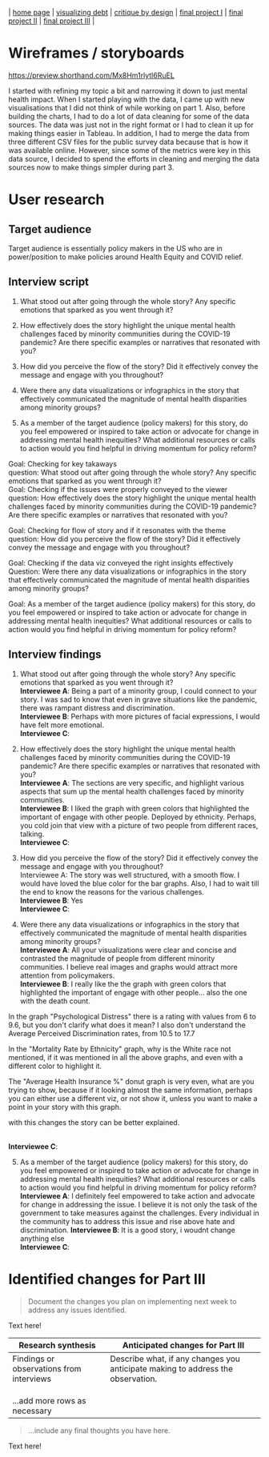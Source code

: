 | [home page](https://cvivek98.github.io/chinmay-vivek-portfolio/) | [visualizing debt](visualizing-government-debt) | [critique by design](critique-by-design) | [final project I](final-project-part-one) | [final project II](part-two) | [final project III](final-project-part-three) |

# Wireframes / storyboards

https://preview.shorthand.com/Mx8Hm1rlytl6RuEL

I started with refining my topic a bit and narrowing it down to just mental health impact. When I started playing with the data, I came up with new visualisations that I did not think of while working on part 1. Also, before building the charts, I had to do a lot of data cleaning for some of the data sources. The data was just not in the right format or I had to clean it up for making things easier in Tableau. In addition, I had to merge the data from three different CSV files for the public survey data because that is how it was available online. However, since some of the metrics were key in this data source, I decided to spend the efforts in cleaning and merging the data sources now to make things simpler during part 3.

# User research 


## Target audience
Target audience is essentially policy makers in the US who are in power/position to make policies around Health Equity and COVID relief.


## Interview script

1. What stood out after going through the whole story? Any specific emotions that sparked as you went through it?

2. How effectively does the story highlight the unique mental health challenges faced by minority communities during the COVID-19 pandemic? Are there specific examples or narratives that resonated with you?

3. How did you perceive the flow of the story? Did it effectively convey the message and engage with you throughout?

4. Were there any data visualizations or infographics in the story that effectively communicated the magnitude of mental health disparities among minority groups? 

5. As a member of the target audience (policy makers) for this story, do you feel empowered or inspired to take action or advocate for change in addressing mental health inequities? What additional resources or calls to action would you find helpful in driving momentum for policy reform?

Goal: Checking for key takaways <br>
question: What stood out after going through the whole story? Any specific emotions that sparked as you went through it?                                           
Goal: Checking if the issues were properly conveyed to the viewer  
question: How effectively does the story highlight the unique mental health challenges faced by minority communities during the COVID-19 pandemic? Are there specific examples or narratives that resonated with you?

Goal: Checking for flow of story and if it resonates with the theme    
question: How did you perceive the flow of the story? Did it effectively convey the message and engage with you throughout?

Goal: Checking if the data viz conveyed the right insights effectively      
Question: Were there any data visualizations or infographics in the story that effectively communicated the magnitude of mental health disparities among minority groups?

Goal: As a member of the target audience (policy makers) for this story, do you feel empowered or inspired to take action or advocate for change in addressing mental health inequities? What additional resources or calls to action would you find helpful in driving momentum for policy reform?


## Interview findings

1. What stood out after going through the whole story? Any specific emotions that sparked as you went through it?
<br>**Interviewee A**: Being a part of a minority group, I could connect to your story. I was sad to know that even in grave situations like the pandemic, there was rampant distress and discrimination.
<br>**Interviewee B**: Perhaps with more pictures of facial expressions, I would have felt more emotional.
<br>**Interviewee C**:

2. How effectively does the story highlight the unique mental health challenges faced by minority communities during the COVID-19 pandemic? Are there specific examples or narratives that resonated with you?
<br>**Interviewee A**: The sections are very specific, and highlight various aspects that sum up the mental health challenges faced by minority communities.
<br>**Interviewee B**: I liked the graph with green colors that highlighted the important of engage with other people. Deployed by ethnicity. Perhaps, you cold join that view with a picture of two people from different races, talking. 
<br>**Interviewee C**: 

3. How did you perceive the flow of the story? Did it effectively convey the message and engage with you throughout?
<br>Interviewee A: The story was well structured, with a smooth flow. I would have loved the blue color for the bar graphs. Also, I had to wait till the end to know the reasons for the various challenges.
<br>**Interviewee B**: Yes
<br>**Interviewee C**:

4. Were there any data visualizations or infographics in the story that effectively communicated the magnitude of mental health disparities among minority groups? 
<br>**Interviewee A**: All your visualizations were clear and concise and contrasted the magnitude of people from different minority communities. I believe real images and graphs would attract more attention from policymakers.
<br>**Interviewee B**: I really like the  the graph with green colors that highlighted the important of engage with other people... also the one with the death count.

In the graph "Psychological Distress" there is a rating with values from 6 to 9.6, but you don't clarify what does it mean?
I also don't understand the Average Perceived Discrimination rates, from 10.5 to 17.7

In the "Mortality Rate by Ethnicity" graph, why is the White race not mentioned, if it was mentioned in all the above graphs, and even with a different color to highlight it.


The "Average Health Insurance %" donut graph is very even, what are you trying to show, because if it looking almost the same information, perhaps you can either use a different viz, or not show it, unless you want to make a point in your story with this graph. 

with this changes the story can be better explained.

<br>**Interviewee C**:

5. As a member of the target audience (policy makers) for this story, do you feel empowered or inspired to take action or advocate for change in addressing mental health inequities? What additional resources or calls to action would you find helpful in driving momentum for policy reform?
**Interviewee A**: I definitely feel empowered to take action and advocate for change in addressing the issue. I believe it is not only the task of the government to take measures against the challenges. Every individual in the community has to address this issue and rise above hate and discrimination.
**Interviewee B**: It is a good story, i woudnt change anything else
<br>**Interviewee C**: 

# Identified changes for Part III
> Document the changes you plan on implementing next week to address any issues identified.  

Text here!

| Research synthesis                       | Anticipated changes for Part III                                                |
|------------------------------------------|---------------------------------------------------------------------------------|
| Findings or observations from interviews | Describe what, if any changes you anticipate making to address the observation. |
|                                          |                                                                                 |
|                                          |                                                                                 |
|                                          |                                                                                 |
| ...add more rows as necessary            |                                                                                 |

> ...include any final thoughts you have here. 

Text here!


